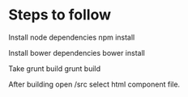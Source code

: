# Steps to follow

Install node dependencies
    npm install
    
Install bower dependencies
    bower install

Take grunt build
    grunt build


After building open /src select html component file.

